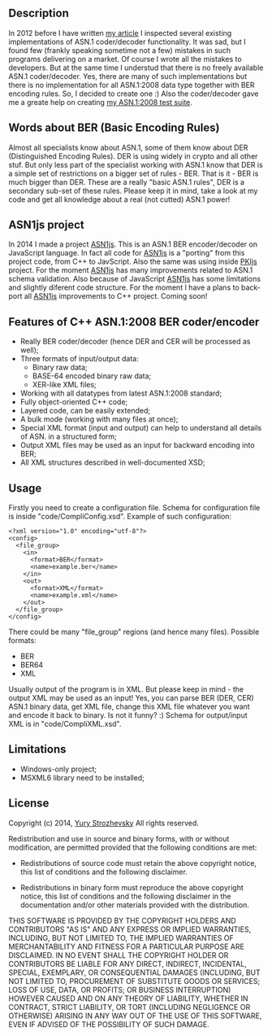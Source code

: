 ## Description

In 2012 before I have written [my article](http://www.strozhevsky.com/free_docs/asn1_in_simple_words.pdf) I inspected several existing implementations of ASN.1 coder/decoder functionality. It was sad, but I found few (frankly speaking sometime not a few) mistakes in such programs delivering on a market. Of course I wrote all the mistakes to developers. But at the same time I understud that there is no freely available ASN.1 coder/decoder. Yes, there are many of such implementations but there is no implementation for all ASN.1:2008 data type together with BER encoding rules. So, I decided to create one :) Also the coder/decoder gave me a greate help on creating [my ASN.1:2008 test suite](https://github.com/YuryStrozhevsky/ASN1-2008-free-test-suite). 

## Words about BER (Basic Encoding Rules)

Almost all specialists know about ASN.1, some of them know about DER (Distinguished Encoding Rules). DER is using widely in crypto and all other stuf. But only less part of the specialist working with ASN.1 know that DER is a simple set of restrictions on a bigger set of rules - BER. That is it - BER is much bigger than DER. These are a really "basic ASN.1 rules", DER is a secondary sub-set of these rules. Please keep it in mind, take a look at my code and get all knowledge about a real (not cutted) ASN.1 power!

## ASN1js project

In 2014 I made a project [ASN1js](https://github.com/GlobalSign/ASN1.js). This is an ASN.1 BER encoder/decoder on JavaScript language. In fact all code for [ASN1js](https://github.com/GlobalSign/ASN1.js) is a "porting" from this project code, from C++ to JavScript. Also the same was using inside [PKIjs](https://github.com/GlobalSign/PKI.js) project. For the moment [ASN1js](https://github.com/GlobalSign/ASN1.js) has many improvements related to ASN.1 schema validation. Also because of JavaScript [ASN1js](https://github.com/GlobalSign/ASN1.js) has some limitations and slightly diferent code structure. For the moment I have a plans to back-port all [ASN1js](https://github.com/GlobalSign/ASN1.js) improvements to C++ project. Coming soon!

## Features of C++ ASN.1:2008 BER coder/encoder

* Really BER coder/decoder (hence DER and CER will be processed as well);
* Three formats of input/output data:
  * Binary raw data;
  * BASE-64 encoded binary raw data;
  * XER-like XML files;
* Working with all datatypes from latest ASN.1:2008 standard;
* Fully object-oriented C++ code;
* Layered code, can be easily extended;
* A bulk mode (working with many files at once);
* Special XML format (input and output) can help to understand all details of ASN. in a structured form;
* Output XML files may be used as an input for backward encoding into BER;
* All XML structures described in well-documented XSD;

## Usage

Firstly you need to create a configuration file. Schema for configuration file is inside "code/CompliConfig.xsd". Example of such configuration:
```
<?xml version="1.0" encoding="utf-8"?>
<config>
  <file_group>
    <in>
      <format>BER</format>
      <name>example.ber</name>
    </in>
    <out>
      <format>XML</format>
      <name>example.xml</name>
    </out>
  </file_group>
</config>
```

There could be many "file_group" regions (and hence many files). Possible formats:
* BER
* BER64
* XML

Usually output of the program is in XML. But please keep in mind - the output XML may be used as an input! Yes, you can parse BER (DER, CER) ASN.1 binary data, get XML file, change this XML file whatever you want and encode it back to binary. Is not it funny? :) Schema for output/input XML is in "code/CompliXML.xsd".

## Limitations

* Windows-only project;
* MSXML6 library need to be installed;

## License

Copyright (c) 2014, [Yury Strozhevsky](http://www.strozhevsky.com/)
All rights reserved.

Redistribution and use in source and binary forms, with or without
modification, are permitted provided that the following conditions are met:

* Redistributions of source code must retain the above copyright notice, this
  list of conditions and the following disclaimer.

* Redistributions in binary form must reproduce the above copyright notice,
  this list of conditions and the following disclaimer in the documentation
  and/or other materials provided with the distribution.

THIS SOFTWARE IS PROVIDED BY THE COPYRIGHT HOLDERS AND CONTRIBUTORS "AS IS"
AND ANY EXPRESS OR IMPLIED WARRANTIES, INCLUDING, BUT NOT LIMITED TO, THE
IMPLIED WARRANTIES OF MERCHANTABILITY AND FITNESS FOR A PARTICULAR PURPOSE ARE
DISCLAIMED. IN NO EVENT SHALL THE COPYRIGHT HOLDER OR CONTRIBUTORS BE LIABLE
FOR ANY DIRECT, INDIRECT, INCIDENTAL, SPECIAL, EXEMPLARY, OR CONSEQUENTIAL
DAMAGES (INCLUDING, BUT NOT LIMITED TO, PROCUREMENT OF SUBSTITUTE GOODS OR
SERVICES; LOSS OF USE, DATA, OR PROFITS; OR BUSINESS INTERRUPTION) HOWEVER
CAUSED AND ON ANY THEORY OF LIABILITY, WHETHER IN CONTRACT, STRICT LIABILITY,
OR TORT (INCLUDING NEGLIGENCE OR OTHERWISE) ARISING IN ANY WAY OUT OF THE USE
OF THIS SOFTWARE, EVEN IF ADVISED OF THE POSSIBILITY OF SUCH DAMAGE.